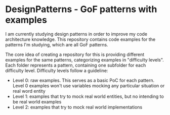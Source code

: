# DesignPatterns - GoF patterns with examples

I am currently studying design patterns in order to improve my code architecture knowledge. This repository contains code examples for the patterns I'm studying, which are all GoF patterns.

The core idea of creating a repository for this is providing different examples for the same patterns, categorizing examples in "difficulty levels". Each folder represents a pattern, containing one subfolder for each difficulty level. Difficulty levels follow a guideline:


- Level 0: raw examples. This serves as a basic PoC for each pattern. Level 0 examples won't use variables mocking any particular situation or real word entity
- Level 1: examples that try to mock real world entities, but no intending to be real world examples
- Level 2: examples that try to mock real world implementations
